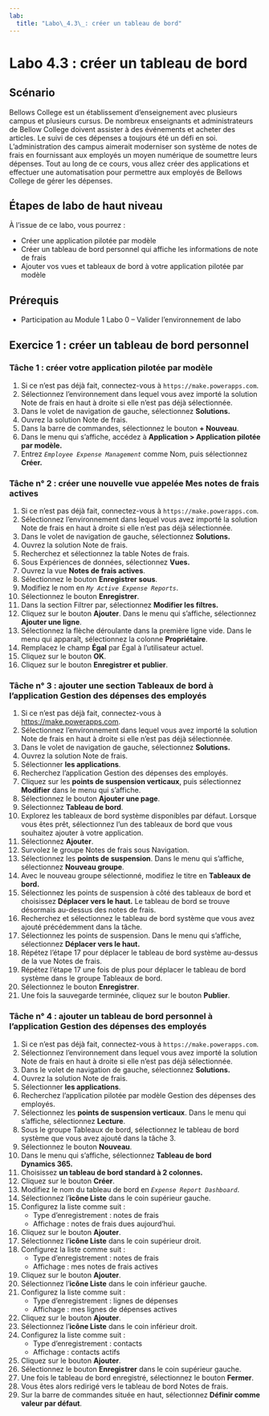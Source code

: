 ```yaml
---
lab:
  title: "Labo\_4.3\_: créer un tableau de bord"
---
```


# Labo 4.3 : créer un tableau de bord 

## Scénario
Bellows College est un établissement d’enseignement avec plusieurs campus et plusieurs cursus. De nombreux enseignants et administrateurs de Bellow College doivent assister à des événements et acheter des articles. Le suivi de ces dépenses a toujours été un défi en soi.
L’administration des campus aimerait moderniser son système de notes de frais en fournissant aux employés un moyen numérique de soumettre leurs dépenses.
Tout au long de ce cours, vous allez créer des applications et effectuer une automatisation pour permettre aux employés de Bellows College de gérer les dépenses.

## Étapes de labo de haut niveau
À l’issue de ce labo, vous pourrez :
- Créer une application pilotée par modèle
- Créer un tableau de bord personnel qui affiche les informations de note de frais
- Ajouter vos vues et tableaux de bord à votre application pilotée par modèle

## Prérequis
- Participation au Module 1 Labo 0 – Valider l’environnement de labo

## Exercice 1 : créer un tableau de bord personnel

### Tâche 1 : créer votre application pilotée par modèle
1. Si ce n’est pas déjà fait, connectez-vous à `https://make.powerapps.com`.
2. Sélectionnez l’environnement dans lequel vous avez importé la solution Note de frais en haut à droite si elle n’est pas déjà sélectionnée.
3. Dans le volet de navigation de gauche, sélectionnez **Solutions.**
4. Ouvrez la solution Note de frais.
5. Dans la barre de commandes, sélectionnez le bouton **+ Nouveau**.
6. Dans le menu qui s’affiche, accédez à **Application > Application pilotée par modèle.**
7. Entrez *`Employee Expense Management`* comme Nom, puis sélectionnez **Créer.**

### Tâche n° 2 : créer une nouvelle vue appelée Mes notes de frais actives
1. Si ce n’est pas déjà fait, connectez-vous à `https://make.powerapps.com`.
2. Sélectionnez l’environnement dans lequel vous avez importé la solution Note de frais en haut à droite si elle n’est pas déjà sélectionnée.
3. Dans le volet de navigation de gauche, sélectionnez **Solutions.**
4. Ouvrez la solution Note de frais.
5. Recherchez et sélectionnez la table Notes de frais.
6. Sous Expériences de données, sélectionnez **Vues.**
7. Ouvrez la vue **Notes de frais actives**.
8. Sélectionnez le bouton **Enregistrer sous**.
9. Modifiez le nom en *`My Active Expense Reports`*.
10. Sélectionnez le bouton **Enregistrer**.
11. Dans la section Filtrer par, sélectionnez **Modifier les filtres.**
12. Cliquez sur le bouton **Ajouter**. Dans le menu qui s’affiche, sélectionnez **Ajouter une ligne**.
13. Sélectionnez la flèche déroulante dans la première ligne vide. Dans le menu qui apparaît, sélectionnez la colonne **Propriétaire**.
14. Remplacez le champ **Égal** par Égal à l’utilisateur actuel.
15. Cliquez sur le bouton **OK**.
16. Cliquez sur le bouton **Enregistrer et publier**.

### Tâche n° 3 : ajouter une section Tableaux de bord à l’application Gestion des dépenses des employés
1. Si ce n’est pas déjà fait, connectez-vous à https://make.powerapps.com.
2. Sélectionnez l’environnement dans lequel vous avez importé la solution Note de frais en haut à droite si elle n’est pas déjà sélectionnée.
3. Dans le volet de navigation de gauche, sélectionnez **Solutions.**
4. Ouvrez la solution Note de frais.
5. Sélectionner **les applications**.
6. Recherchez l’application Gestion des dépenses des employés.
7. Cliquez sur les **points de suspension verticaux**, puis sélectionnez **Modifier** dans le menu qui s’affiche.
8. Sélectionnez le bouton **Ajouter une page**.
9. Sélectionnez **Tableau de bord**.
10. Explorez les tableaux de bord système disponibles par défaut. Lorsque vous êtes prêt, sélectionnez l’un des tableaux de bord que vous souhaitez ajouter à votre application.
11. Sélectionnez **Ajouter**.
12. Survolez le groupe Notes de frais sous Navigation.
13. Sélectionnez les **points de suspension**. Dans le menu qui s’affiche, sélectionnez **Nouveau groupe**.
14. Avec le nouveau groupe sélectionné, modifiez le titre en **Tableaux de bord.**
15. Sélectionnez les points de suspension à côté des tableaux de bord et choisissez **Déplacer vers le haut.** Le tableau de bord se trouve désormais au-dessus des notes de frais.
16. Recherchez et sélectionnez le tableau de bord système que vous avez ajouté précédemment dans la tâche.
17. Sélectionnez les points de suspension. Dans le menu qui s’affiche, sélectionnez **Déplacer vers le haut.**
18. Répétez l’étape 17 pour déplacer le tableau de bord système au-dessus de la vue Notes de frais.
19. Répétez l’étape 17 une fois de plus pour déplacer le tableau de bord système dans le groupe Tableaux de bord.
20. Sélectionnez le bouton **Enregistrer**.
21. Une fois la sauvegarde terminée, cliquez sur le bouton **Publier**.

### Tâche n° 4 : ajouter un tableau de bord personnel à l’application Gestion des dépenses des employés
1. Si ce n’est pas déjà fait, connectez-vous à `https://make.powerapps.com`.
2. Sélectionnez l’environnement dans lequel vous avez importé la solution Note de frais en haut à droite si elle n’est pas déjà sélectionnée.
3. Dans le volet de navigation de gauche, sélectionnez **Solutions.**
4. Ouvrez la solution Note de frais.
5. Sélectionner **les applications**.
6. Recherchez l’application pilotée par modèle Gestion des dépenses des employés.
7. Sélectionnez les **points de suspension verticaux**. Dans le menu qui s’affiche, sélectionnez **Lecture**.
8. Sous le groupe Tableaux de bord, sélectionnez le tableau de bord système que vous avez ajouté dans la tâche 3.
9. Sélectionnez le bouton **Nouveau**.
10. Dans le menu qui s’affiche, sélectionnez **Tableau de bord Dynamics 365.**
11. Choisissez **un tableau de bord standard à 2 colonnes.**
12. Cliquez sur le bouton **Créer**.
13. Modifiez le nom du tableau de bord en *`Expense Report Dashboard`*.
14. Sélectionnez l’**icône Liste** dans le coin supérieur gauche.
15. Configurez la liste comme suit :
    - Type d’enregistrement : notes de frais
    - Affichage : notes de frais dues aujourd’hui.
16. Cliquez sur le bouton **Ajouter**.
17. Sélectionnez l’**icône Liste** dans le coin supérieur droit.
18. Configurez la liste comme suit :
    - Type d’enregistrement : notes de frais
    - Affichage : mes notes de frais actives
19. Cliquez sur le bouton **Ajouter**.
20. Sélectionnez l’**icône Liste** dans le coin inférieur gauche.
21. Configurez la liste comme suit :
    - Type d’enregistrement : lignes de dépenses
    - Affichage : mes lignes de dépenses actives
22. Cliquez sur le bouton **Ajouter**.
23. Sélectionnez l’**icône Liste** dans le coin inférieur droit.
24. Configurez la liste comme suit :
    - Type d’enregistrement : contacts
    - Affichage : contacts actifs
25. Cliquez sur le bouton **Ajouter**.
26. Sélectionnez le bouton **Enregistrer** dans le coin supérieur gauche.
27. Une fois le tableau de bord enregistré, sélectionnez le bouton **Fermer**.
28. Vous êtes alors redirigé vers le tableau de bord Notes de frais.
29. Sur la barre de commandes située en haut, sélectionnez **Définir comme valeur par défaut**.
